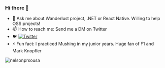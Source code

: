 ### Hi there 👋

- 💬 Ask me about Wanderlust project, .NET or React Native. Willing to help OSS projects!
- 📫 How to reach me: Send me a DM on Twitter
- 🐦 [![Twitter](https://img.shields.io/twitter/follow/nelsonprsousa?label=Follow%20%40nelsonprsousa&style=social)](https://twitter.com/nelsonprsousa)
- ⚡ Fun fact: I practiced Mushing in my junior years. Huge fan of F1 and Mark Knopfler
  
<div>
  <img align="center" src="https://github-readme-stats.vercel.app/api/top-langs/?username=nelsonprsousa&layout=compact&hide=html&theme=dark" alt="nelsonprsousa" />
<div/>
